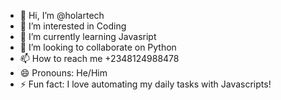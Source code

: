 - 👋 Hi, I’m @holartech
- 👀 I’m interested in Coding
- 🌱 I’m currently learning Javasript
- 💞️ I’m looking to collaborate on Python
- 📫 How to reach me +2348124988478
- 😄 Pronouns: He/Him
- ⚡ Fun fact: I love automating my daily tasks with Javascripts!

<!---
holartech/holartech is a ✨ special ✨ repository because its `README.md` (this file) appears on your GitHub profile.
You can click the Preview link to take a look at your changes.
--->
